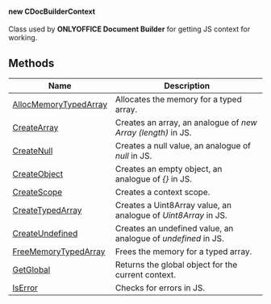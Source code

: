 #### new CDocBuilderContext

Class used by **ONLYOFFICE Document Builder** for getting JS context for working.

## Methods

| Name                                                    | Description                                                    |
| ------------------------------------------------------- | -------------------------------------------------------------- |
| [AllocMemoryTypedArray](AllocMemoryTypedArray/index.md) | Allocates the memory for a typed array.                        |
| [CreateArray](CreateArray/index.md)                     | Creates an array, an analogue of *new Array (length)* in JS.   |
| [CreateNull](CreateNull/index.md)                       | Creates a null value, an analogue of *null* in JS.             |
| [CreateObject](CreateObject/index.md)                   | Creates an empty object, an analogue of *{}* in JS.            |
| [CreateScope](CreateScope/index.md)                     | Creates a context scope.                                       |
| [CreateTypedArray](CreateTypedArray/index.md)           | Creates a Uint8Array value, an analogue of *Uint8Array* in JS. |
| [CreateUndefined](CreateUndefined/index.md)             | Creates an undefined value, an analogue of *undefined* in JS.  |
| [FreeMemoryTypedArray](FreeMemoryTypedArray/index.md)   | Frees the memory for a typed array.                            |
| [GetGlobal](GetGlobal/index.md)                         | Returns the global object for the current context.             |
| [IsError](IsError/index.md)                             | Checks for errors in JS.                                       |

